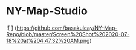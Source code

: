 # NY-Map-Studio
 ![ ] (https://github.com/basakulcay/NY-Map-Repo/blob/master/Screen%20Shot%202020-07-18%20at%204.47.32%20AM.png)
